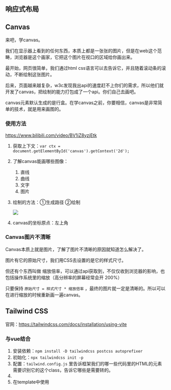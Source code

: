 ## 响应式布局 

## Canvas
来吧，学canvas。

我们在显示器上看到的任何东西，本质上都是一张张的图片，但是在web这个范畴，浏览器是这个画家，它把这个图片在视口的区域给你画出来。

最开始，网页很简单，我们通过html css语言可以去告诉它，并且随着滚动条的滚动，不断绘制这张图片。

后来，页面越来越复杂，w3c发现我出api的速度赶不上你们的需求，所以他们就开发了canvas，把绘制的能力打包成了一个api。你们自己去画吧。

canvas元素默认生成的是行盒。在学canvas之前，你要相信，canvas是非常简单的技术，就是用来画图的。

### 使用方法

https://www.bilibili.com/video/BV1iZ8yzjEtk

1. 获取上下文：`var ctx = document.getElementById('canvas').getContext('2d');`
2. 了解canvas能画哪些图像：
   1. 直线
   2. 曲线
   3. 文字
   4. 图片
3. 绘制的方法：①生成路径 ②绘制
   
   ![](https://pic1.imgdb.cn/item/689b166c58cb8da5c81ecd48.png)

4. canvas的坐标原点：左上角


### Canvas图片不清晰

Canvas本质上就是图片，了解了图片不清晰的原因就知道怎么解决了。

图片有它的原始尺寸，我们用CSS去设置的是它的样式尺寸。

但还有个东西叫做 缩放倍率，可以通过api获取到，不仅仅收到浏览器的影响，也包括操作系统里的缩放（高分辨率的屏幕经常会开 200%）

只要保持 `原始尺寸 = 样式尺寸 * 缩放倍率` ，最终的图片就一定是清晰的。所以可以在进行缩放的时候重新画一遍canvas。


## Tailwind CSS

官网：https://tailwindcss.com/docs/installation/using-vite

### 与vue结合

1. 安装依赖：`npm install -D tailwindcss postcss autoprefixer`
2. 初始化：`npx tailwindcss init -p`
3. 配置：`tailwind.config.js` 里告诉框架我们的哪一些代码里的HTML的元素需要识别它的这个class，告诉它哪些是需要转的。
4.
5. 在template中使用